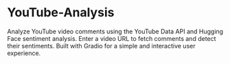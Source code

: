 # YouTube-Analysis
Analyze YouTube video comments using the YouTube Data API and Hugging Face sentiment analysis. Enter a video URL to fetch comments and detect their sentiments. Built with Gradio for a simple and interactive user experience.
